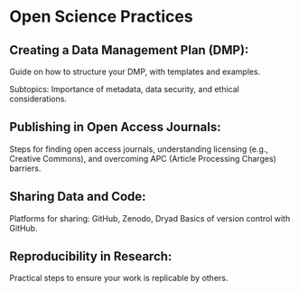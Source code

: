 # Open Science Practices
## Creating a Data Management Plan (DMP):

Guide on how to structure your DMP, with templates and examples.

Subtopics: Importance of metadata, data security, and ethical considerations.

## Publishing in Open Access Journals:

Steps for finding open access journals, understanding licensing (e.g., Creative Commons), and overcoming APC (Article Processing Charges) barriers.

## Sharing Data and Code:

Platforms for sharing: GitHub, Zenodo, Dryad
  Basics of version control with GitHub.

## Reproducibility in Research:
Practical steps to ensure your work is replicable by others.
